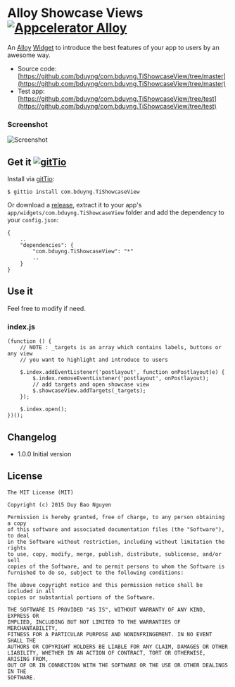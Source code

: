 # Alloy Showcase Views [![Appcelerator Alloy](http://www-static.appcelerator.com/badges/alloy-git-badge-sq.png)](http://appcelerator.com/alloy/)

An [Alloy](http://appcelerator.com/alloy) [Widget](http://docs.appcelerator.com/titanium/latest/#!/guide/Alloy_Widgets) to introduce the best features of your app to users by an awesome way.

* Source code: [https://github.com/bduyng/com.bduyng.TiShowcaseView/tree/master](https://github.com/bduyng/com.bduyng.TiShowcaseView/tree/master)
* Test app: [https://github.com/bduyng/com.bduyng.TiShowcaseView/tree/test](https://github.com/bduyng/com.bduyng.TiShowcaseView/tree/test)

### Screenshot
![Screenshot](https://github.com/bduyng/com.bduyng.TiShowcaseView/blob/test/demo.gif?raw=true)

## Get it [![gitTio](http://gitt.io/badge.png)](http://gitt.io/component/com.bduyng.TiShowcaseView)

Install via [gitTio](http://gitt.io/component/com.bduyng.TiShowcaseView):

	$ gittio install com.bduyng.TiShowcaseView

Or download a [release](https://github.com/bduyng/com.bduyng.TiShowcaseView/releases), extract it to your app's `app/widgets/com.bduyng.TiShowcaseView` folder and add the dependency to your `config.json`:

	{
		..
		"dependencies": {
			"com.bduyng.TiShowcaseView": "*"
			..
		}
	}

## Use it

Feel free to modify if need.

### index.js
	(function () {
		// NOTE : _targets is an array which contains labels, buttons or any view
		// you want to highlight and introduce to users

		$.index.addEventListener('postlayout', function onPostlayout(e) {
			$.index.removeEventListener('postlayout', onPostlayout);
			// add targets and open showcase view
			$.showcaseView.addTargets(_targets);
		});

		$.index.open();
	})();


## Changelog

* 1.0.0 Initial version

## License

	The MIT License (MIT)

	Copyright (c) 2015 Duy Bao Nguyen

	Permission is hereby granted, free of charge, to any person obtaining a copy
	of this software and associated documentation files (the "Software"), to deal
	in the Software without restriction, including without limitation the rights
	to use, copy, modify, merge, publish, distribute, sublicense, and/or sell
	copies of the Software, and to permit persons to whom the Software is
	furnished to do so, subject to the following conditions:

	The above copyright notice and this permission notice shall be included in all
	copies or substantial portions of the Software.

	THE SOFTWARE IS PROVIDED "AS IS", WITHOUT WARRANTY OF ANY KIND, EXPRESS OR
	IMPLIED, INCLUDING BUT NOT LIMITED TO THE WARRANTIES OF MERCHANTABILITY,
	FITNESS FOR A PARTICULAR PURPOSE AND NONINFRINGEMENT. IN NO EVENT SHALL THE
	AUTHORS OR COPYRIGHT HOLDERS BE LIABLE FOR ANY CLAIM, DAMAGES OR OTHER
	LIABILITY, WHETHER IN AN ACTION OF CONTRACT, TORT OR OTHERWISE, ARISING FROM,
	OUT OF OR IN CONNECTION WITH THE SOFTWARE OR THE USE OR OTHER DEALINGS IN THE
	SOFTWARE.

